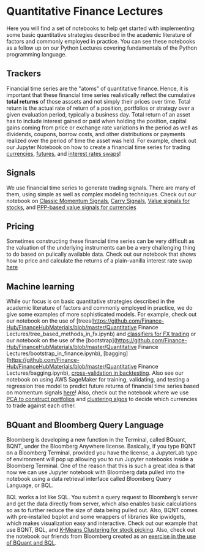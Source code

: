 # Quantitative Finance Lectures

Here you will find a set of notebooks to help get started with implementing some basic quantitative strategies described in the academic literature of factors and commonly employed in practice. You can see these notebooks as a follow up on our Python Lectures covering fundamentals of the Python programming language.

## Trackers

Financial time series are the "atoms" of quantitative finance. Hence, it is important that these financial time series realistically reflect the cumulative **total returns** of those asssets and not simply their prices over time. Total return is the actual rate of return of a position, portfolios or strategy over a given evaluation period, typically a business day. Total return of an asset has to include interest gained or paid when holding the position, capital gains coming from price or exchange rate variations in the period as well as dividends, coupons, borrow costs, and other distributions or payments realized over the period of time the asset was held. For example, check out our Jupyter Notebook on how to create a financial time series for trading [currencies](https://github.com/Finance-Hub/FinanceHubMaterials/blob/master/Quantitative%20Finance%20Lectures/creating_fx_time_series_fh.ipynb), [futures](https://github.com/Finance-Hub/FinanceHubMaterials/blob/master/Quantitative%20Finance%20Lectures/rolling_futures_time_series.ipynb), and [interest rates swaps](https://github.com/Finance-Hub/FinanceHubMaterials/blob/master/Quantitative%20Finance%20Lectures/swap_historical_returns.ipynb)!

## Signals

We use financial time series to generate trading signals. There are many of them, using simple as well as complex modeling techniques. Check out our notebook on [Classic Momentum Signals](https://github.com/Finance-Hub/FinanceHubMaterials/blob/master/Quantitative%20Finance%20Lectures/time_series_momentum.ipynb), [Carry Signals](https://github.com/Finance-Hub/FinanceHubMaterials/blob/master/Quantitative%20Finance%20Lectures/carry.ipynb), [Value signals for stocks](https://github.com/Finance-Hub/FinanceHubMaterials/blob/master/Quantitative%20Finance%20Lectures/value_strategies_for_stocks.ipynb), and [PPP-based value signals for currencies](https://github.com/Finance-Hub/FinanceHubMaterials/blob/master/Quantitative%20Finance%20Lectures/ppp_value_in_fx.ipynb)

## Pricing

Sometimes constructing these financial time series can be very difficult as the valuation of the underlying instruments can be a very challenging thing to do based on pulically available data. Check out our notebook that shows how to price and calculate the returns of a plain-vanilla interest rate swap [here](https://github.com/Finance-Hub/FinanceHubMaterials/blob/master/Quantitative%20Finance%20Lectures/interest_rate_swaps.ipynb)

## Machine learning
While our focus is on basic quantitative strategies described in the academic literature of factors and commonly employed in practice, we do give some examples of more sophisticated models. For example, check out our notebook on the use of [trees(https://github.com/Finance-Hub/FinanceHubMaterials/blob/master/Quantitative Finance Lectures/tree_based_methods_in_fx.ipynb) and [classifiers for FX trading](https://github.com/Finance-Hub/FinanceHubMaterials/blob/master/Quantitative%20Finance%20Lectures/classifiers_fx_example.ipynb) or our notebook on the use of the [bootstrap](https://github.com/Finance-Hub/FinanceHubMaterials/blob/master/Quantitative Finance Lectures/bootstrap_in_finance.ipynb), [bagging](https://github.com/Finance-Hub/FinanceHubMaterials/blob/master/Quantitative Finance Lectures/bagging.ipynb), [cross-validation in backtesting](https://github.com/Finance-Hub/FinanceHubMaterials/blob/master/Quantitative%20Finance%20Lectures/cross_validation_in_fx.ipynb). Also see our notebook on using AWS SageMaker for training, validating, and testing a regression tree model to predict future returns of financial time series based on momentum signals [here](https://github.com/Finance-Hub/FinanceHubMaterials/blob/master/Quantitative%20Finance%20Lectures/momentum_with_regression_trees.ipynb)! Also, check out the notebook where we use [PCA to construct portfolios](https://github.com/Finance-Hub/FinanceHubMaterials/blob/master/Quantitative%20Finance%20Lectures/PCA_based_portfolios.ipynb) and [clustering algos](https://github.com/Finance-Hub/FinanceHubMaterials/blob/master/Quantitative%20Finance%20Lectures/fx_pca_case.ipynb) to decide which currencies to trade against each other.

## BQuant and Bloomberg Query Language
Bloomberg is developing a new function in the Terminal, called BQuant, BQNT, under the Bloomberg Anywhere license. Basically, if you type BQNT<GO> on a Bloomberg Terminal, provided you have the license, a JupyterLab type of environment will pop up allowing you to run Jupyter notebooks inside a Bloomberg Terminal. One of the reason that this is such a great idea is that now we can use Jupyter notebook with Bloomberg data pulled into the notebook using a data retrieval interface called Bloomberg Query Language, or BQL.
    
BQL works a lot like SQL. You submit a query request to Bloomberg’s server and get the data directly from server, which also enables basic calculations so as to further reduce the size of data being pulled out. Also, BQNT comes with pre-installed bqplot and some wrappers of libraries like ipwidgets, which makes visualization easy and interactive. Check out our example that use BQNT, BQL, and [K-Means Clustering for stock picking](https://github.com/Finance-Hub/FinanceHubMaterials/blob/master/Quantitative%20Finance%20Lectures/kmeans_clusters_factors.ipynb). Also, check out the notebook our friends from Bloomberg created as an [exercise in the use of BQuant and BQL](https://github.com/Finance-Hub/FinanceHubMaterials/blob/master/Quantitative%20Finance%20Lectures/bql_ibov_explore.ipynb).

